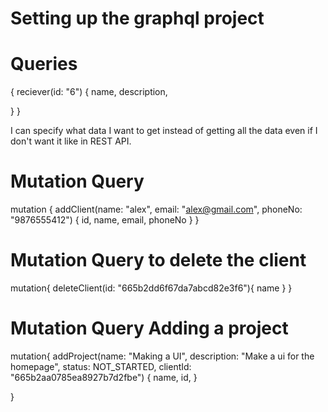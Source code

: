 # Setting up the graphql project

# Queries

{
reciever(id: "6") {
name,
description,

}
}

I can specify what data I want to get instead of getting all the data even if I don't want it like in REST API.

# Mutation Query

mutation {
addClient(name: "alex", email: "alex@gmail.com", phoneNo: "9876555412") {
id,
name,
email,
phoneNo
}
}

# Mutation Query to delete the client

mutation{
deleteClient(id: "665b2dd6f67da7abcd82e3f6"){
name
}
}

# Mutation Query Adding a project

mutation{
addProject(name: "Making a UI", description: "Make a ui for the homepage", status: NOT_STARTED, clientId: "665b2aa0785ea8927b7d2fbe")
{
name,
id,
}

}
